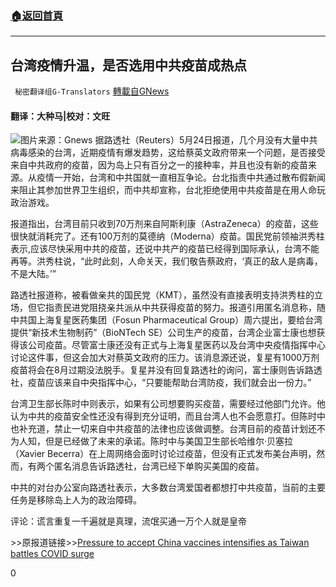 ###  [:house:返回首頁](https://github.com/ourhimalayas/txt)
---

## 台湾疫情升温，是否选用中共疫苗成热点
` 秘密翻译组G-Translators` [轉載自GNews](https://gnews.org/zh-hans/1272063/)

#### 翻译：大种马|校对：文旺
![]()![](https://gnews-media-offload.s3.amazonaws.com/wp-content/uploads/2021/05/22095745/1-118.png)图片来源：Gnews
据路透社（Reuters）5月24日报道，几个月没有大量中共病毒感染的台湾，近期疫情有爆发趋势，这给蔡英文政府带来一个问题，是否接受来自中共政府的疫苗，因为岛上只有百分之一的接种率，并且也没有新的疫苗来源。从疫情一开始，台湾和中共国就一直相互争论。台北指责中共通过散布假新闻来阻止其参加世界卫生组织，而中共却宣称，台北拒绝使用中共疫苗是在用人命玩政治游戏。

报道指出，台湾目前只收到70万剂来自阿斯利康（AstraZeneca）的疫苗，这些很快就消耗完了。还有100万剂的莫德纳（Moderna）疫苗。国民党前领袖洪秀柱表示,应该尽快采用中共的疫苗，还说中共产的疫苗已经得到国际承认，台湾不能再等。洪秀柱说，“此时此刻，人命关天，我们敬告蔡政府，‘真正的敌人是病毒，不是大陆。’”

路透社报道称，被看做亲共的国民党（KMT），虽然没有直接表明支持洪秀柱的立场，但它指责民进党阻挠亲共派从中共获得疫苗的努力。报道引用匿名消息称，随中共国上海复星医药集团（Fosun Pharmaceutical Group）周六提出，要给台湾提供“新技术生物制药”（BioNTech SE）公司生产的疫苗，台湾企业富士康也想获得该公司疫苗。尽管富士康还没有正式与上海复星医药以及台湾中央疫情指挥中心讨论这件事，但这会加大对蔡英文政府的压力。该消息源还说，复星有1000万剂疫苗将会在8月过期没法脱手。复星并没有回复路透社的询问，富士康则告诉路透社，疫苗应该来自中央指挥中心，“只要能帮助台湾防疫，我们就会出一份力。”

台湾卫生部长陈时中则表示，如果有公司想要购买疫苗，需要经过他部门允许。他认为中共的疫苗安全性还没有得到充分证明，而且台湾人也不会愿意打。但陈时中也补充道，禁止一切来自中共疫苗的法律也应该做调整。台湾目前的疫苗计划还不为人知，但是已经做了未来的承诺。陈时中与美国卫生部长哈维尔·贝塞拉（Xavier Becerra）在上周网络会面时讨论过疫苗，但没有正式发布美台声明，然而，有两个匿名消息告诉路透社，台湾已经下单购买美国的疫苗。

中共的对台办公室向路透社表示，大多数台湾爱国者都想打中共疫苗，当前的主要任务是移除岛上人为的政治障碍。

评论：谎言重复一千遍就是真理，流氓买通一万个人就是皇帝

&gt;&gt;原报道链接&gt;&gt;[Pressure to accept China vaccines intensifies as Taiwan battles COVID surge](https://www.reuters.com/world/asia-pacific/pressure-accept-china-vaccines-intensifies-taiwan-battles-covid-surge-2021-05-24/)

0
